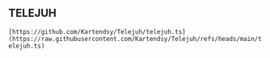 ## TELEJUH
`
[https://github.com/Kartendsy/Telejuh/telejuh.ts](https://raw.githubusercontent.com/Kartendsy/Telejuh/refs/heads/main/telejuh.ts)
`
